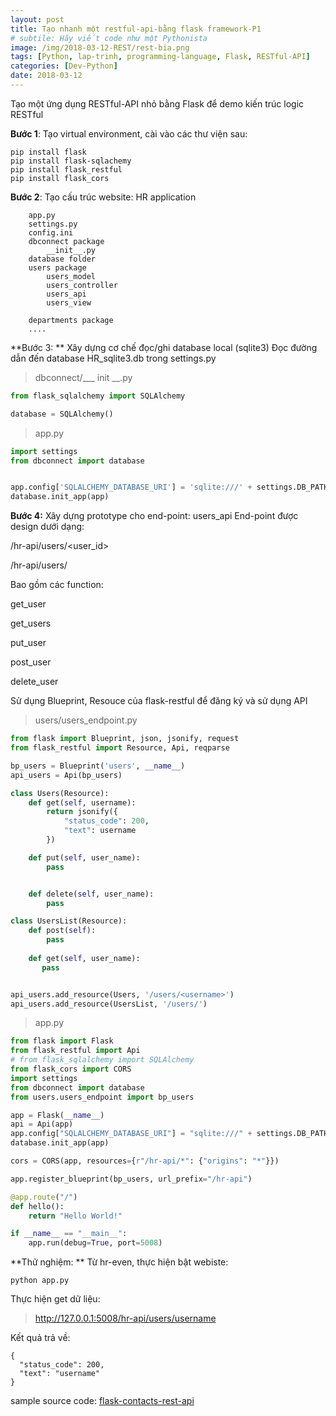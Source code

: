 ```yaml
---
layout: post
title: Tạo nhanh một restful-api-bằng flask framework-P1
# subtile: Hãy viết code như một Pythonista
image: /img/2018-03-12-REST/rest-bia.png
tags: [Python, lap-trinh, programming-language, Flask, RESTful-API]
categories: [Dev-Python]
date: 2018-03-12
---
```


Tạo một ứng dụng RESTful-API nhỏ bằng Flask để demo kiến trúc logic RESTful

**Bước 1**: Tạo virtual environment, cài vào các thư viện sau:
```
pip install flask
pip install flask-sqlachemy
pip install flask_restful
pip install flask_cors
```

**Bước 2**: Tạo cấu trúc website:
HR application
```
    app.py
    settings.py
    config.ini
    dbconnect package
        __init__.py
    database folder
    users package
        users_model
        users_controller
        users_api
        users_view

    departments package
    ....
```

**Bước 3: ** Xây dựng cơ chế đọc/ghi database local (sqlite3)
Đọc đường dẫn đến database HR_sqlite3.db trong settings.py

>dbconnect/___ init __.py
```Python
from flask_sqlalchemy import SQLAlchemy

database = SQLAlchemy()

```

>app.py
```Python
import settings
from dbconnect import database


app.config['SQLALCHEMY_DATABASE_URI'] = 'sqlite:///' + settings.DB_PATH
database.init_app(app)

```

**Bước 4:** Xây dựng prototype cho end-point: users_api
End-point được design dưới dạng:

/hr-api/users/<user_id>

/hr-api/users/

Bao gồm các function:

get_user

get_users

put_user

post_user

delete_user

Sử dụng Blueprint, Resouce của flask-restful để đăng ký và sử dụng API

>users/users_endpoint.py

```Python
from flask import Blueprint, json, jsonify, request
from flask_restful import Resource, Api, reqparse

bp_users = Blueprint('users', __name__)
api_users = Api(bp_users)

class Users(Resource):
    def get(self, username):
        return jsonify({
            "status_code": 200,
            "text": username
        })

    def put(self, user_name):
        pass


    def delete(self, user_name):
        pass

class UsersList(Resource):
    def post(self):
        pass
    
    def get(self, user_name):
       pass


api_users.add_resource(Users, '/users/<username>')
api_users.add_resource(UsersList, '/users/')
```

>app.py

```Python
from flask import Flask
from flask_restful import Api
# from flask_sqlalchemy import SQLAlchemy
from flask_cors import CORS
import settings
from dbconnect import database
from users.users_endpoint import bp_users

app = Flask(__name__)
api = Api(app)
app.config["SQLALCHEMY_DATABASE_URI"] = "sqlite:///" + settings.DB_PATH
database.init_app(app)

cors = CORS(app, resources={r"/hr-api/*": {"origins": "*"}})

app.register_blueprint(bp_users, url_prefix="/hr-api")

@app.route("/")
def hello():
    return "Hello World!"

if __name__ == "__main__":
    app.run(debug=True, port=5008)


```

**Thử nghiệm: **
Từ hr-even, thực hiện bật webiste:
```
python app.py
```

Thực hiện get dữ liệu: 
>http://127.0.0.1:5008/hr-api/users/username

Kết quả trả về:

```
{
  "status_code": 200, 
  "text": "username"
}
```

sample source code: [flask-contacts-rest-api](https://github.com/quangvinh86/flask-contacts-rest-api)
